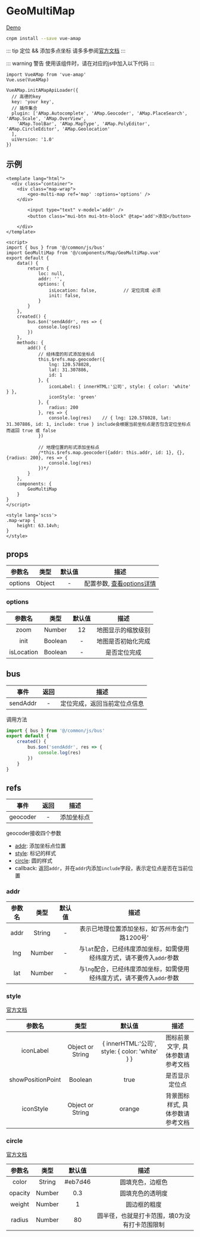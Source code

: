 # GeoMultiMap
[Demo](http://watasi.gitee.io/infozx_api/dist/#/geoMultiMap) <br />

```bash
cnpm install --save vue-amap
```
::: tip 定位 && 添加多点坐标
请多多参阅[官方文档](http://lbs.amap.com/api/javascript-api/reference/map)
:::

::: warning 警告
使用该组件时，请在对应的js中加入以下代码
:::
```javascript{6}
import VueAMap from 'vue-amap'
Vue.use(VueAMap)

VueAMap.initAMapApiLoader({
  // 高德的key
  key: 'your key',
  // 插件集合
  plugin: ['AMap.Autocomplete', 'AMap.Geocoder', 'AMap.PlaceSearch', 'AMap.Scale', 'AMap.OverView',
    'AMap.ToolBar', 'AMap.MapType', 'AMap.PolyEditor', 'AMap.CircleEditor', 'AMap.Geolocation'
  ],
  uiVersion: '1.0'
})
```

## 示例
```vue{15}
<template lang="html">
  <div class="container">
  	<div class="map-wrap">
  		<geo-multi-map ref='map' :options='options' />
  	</div>
		
		<input type="text" v-model='addr' />
		<button class="mui-btn mui-btn-block" @tap='add'>添加</button>

	</div>
</template>

<script>
import { bus } from '@/common/js/bus'
import GeoMultiMap from '@/components/Map/GeoMultiMap.vue'
export default {
	data() {
		return {
			loc: null,
			addr: '',
			options: {
				isLocation: false,			// 定位完成 必须
				init: false,
			}
		}
	},
	created() {
		bus.$on('sendAddr', res => {
			console.log(res)
		})
	},
	methods: {
		add() {
			// 经纬度的形式添加坐标点
			this.$refs.map.geocoder({
				lng: 120.578028,
				lat: 31.307886,
				id: 1
			}, {
				iconLabel: { innerHTML:'公司', style: { color: 'white' } },
				iconStyle: 'green'
			}, {
				radius: 200
			}, res => {
				console.log(res)  	// { lng: 120.578028, lat: 31.307886, id: 1, include: true } include会根据当前坐标点是否包含定位坐标点而返回 true 或 false
			})

			// 地理位置的形式添加坐标点
			/*this.$refs.map.geocoder({addr: this.addr, id: 1}, {}, {radius: 200}, res => {
				console.log(res)
			})*/
		}
	},
	components: {
		GeoMultiMap
	}
}
</script>

<style lang='scss'>
.map-wrap {
	height: 63.14vh;
}
</style>
```

## props
|参数名|类型|默认值|描述|
|:---:|:---:|:---:|:---:|
|options|Object|-|配置参数, [查看options详情](#options)|

### options
|参数名|类型|默认值|描述|
|:---:|:---:|:---:|:---:|
|zoom|Number|12|地图显示的缩放级别|
|init|Boolean|-|地图是否初始化完成|
|isLocation|Boolean|-|是否定位完成|

## bus
|事件|返回|描述|
|:---:|:---:|:---:|
|sendAddr|-|定位完成，返回当前定位点信息|
调用方法

```javascript
import { bus } from '@/common/js/bus'
export default {
	created() {
		bus.$on('sendAddr', res => {
			console.log(res)
		})
	}
}
```

## refs
|事件|返回|描述|
|:---:|:---:|:---:|
|geocoder|-|添加坐标点|
geocoder接收四个参数
* [addr](#addr): 添加坐标点位置
* [style](#style): 标记的样式
* [circle](#circle): 圆的样式
* callback: 返回`addr`，并在`addr`内添加`include`字段，表示定位点是否在当前位置

### addr
|参数名|类型|默认值|描述|
|:---:|:---:|:---:|:---:|
|addr|String|-|表示已地理位置添加坐标，如'苏州市金门路1200号'|
|lng|Number|-|与`lat`配合，已经纬度添加坐标，如需使用经纬度方式，请不要传入`addr`参数|
|lat|Number|-|与`lng`配合，已经纬度添加坐标，如需使用经纬度方式，请不要传入`addr`参数|

### style
[官方文档](http://lbs.amap.com/api/javascript-api/reference-amap-ui/overlay/simplemarker)

|参数名|类型|默认值|描述|
|:---:|:---:|:---:|:---:|
|iconLabel|Object or String|{ innerHTML:'公司', style: { color: 'white' } }|图标前景文字, 具体参数请参考文档|
|showPositionPoint|Boolean|true|是否显示定位点|
|iconStyle|Object or String|orange|背景图标样式, 具体参数请参考文档|

### circle
[官方文档](http://lbs.amap.com/api/javascript-api/reference/overlay#circle)

|参数名|类型|默认值|描述|
|:---:|:---:|:---:|:---:|
|color|String|#eb7d46|圆填充色，边框色|
|opacity|Number|0.3|圆填充色的透明度|
|weight|Number|1|圆边框的粗度|
|radius|Number|80|圆半径，也就是打卡范围，填0为没有打卡范围限制|